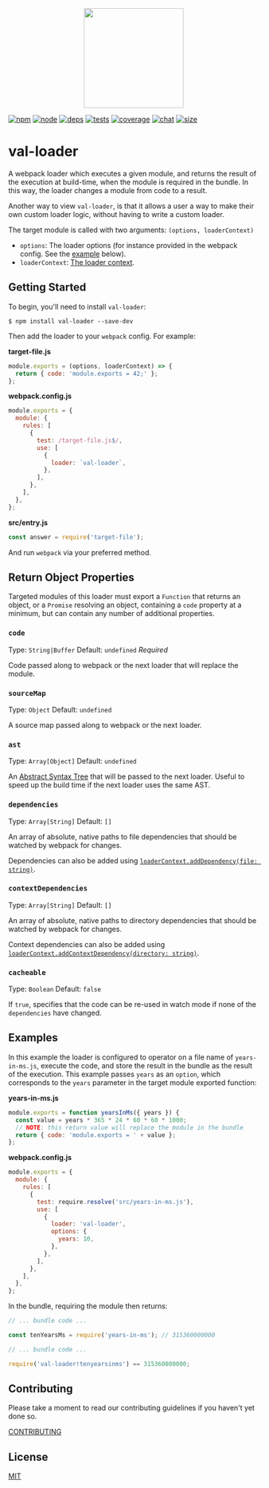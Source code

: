 <div align="center">
  <a href="https://github.com/webpack/webpack">
    <img width="200" height="200" src="https://webpack.js.org/assets/icon-square-big.svg">
  </a>
</div>

[![npm][npm]][npm-url]
[![node][node]][node-url]
[![deps][deps]][deps-url]
[![tests][tests]][tests-url]
[![coverage][cover]][cover-url]
[![chat][chat]][chat-url]
[![size][size]][size-url]

# val-loader

A webpack loader which executes a given module, and returns the result of the
execution at build-time, when the module is required in the bundle. In this way,
the loader changes a module from code to a result.

Another way to view `val-loader`, is that it allows a user a way to make their
own custom loader logic, without having to write a custom loader.

The target module is called with two arguments: `(options, loaderContext)`

- `options`: The loader options (for instance provided in the webpack config. See the [example](#examples) below).
- `loaderContext`: [The loader context](https://webpack.js.org/api/loaders/#the-loader-context).

## Getting Started

To begin, you'll need to install `val-loader`:

```console
$ npm install val-loader --save-dev
```

Then add the loader to your `webpack` config. For example:

**target-file.js**

```js
module.exports = (options, loaderContext) => {
  return { code: 'module.exports = 42;' };
};
```

**webpack.config.js**

```js
module.exports = {
  module: {
    rules: [
      {
        test: /target-file.js$/,
        use: [
          {
            loader: `val-loader`,
          },
        ],
      },
    ],
  },
};
```

**src/entry.js**

```js
const answer = require('target-file');
```

And run `webpack` via your preferred method.

## Return Object Properties

Targeted modules of this loader must export a `Function` that returns an object,
or a `Promise` resolving an object, containing a `code` property at a minimum, but can
contain any number of additional properties.

### `code`

Type: `String|Buffer`
Default: `undefined`
_Required_

Code passed along to webpack or the next loader that will replace the module.

### `sourceMap`

Type: `Object`
Default: `undefined`

A source map passed along to webpack or the next loader.

### `ast`

Type: `Array[Object]`
Default: `undefined`

An [Abstract Syntax Tree](https://en.wikipedia.org/wiki/Abstract_syntax_tree)
that will be passed to the next loader. Useful to speed up the build time if the
next loader uses the same AST.

### `dependencies`

Type: `Array[String]`
Default: `[]`

An array of absolute, native paths to file dependencies that should be watched
by webpack for changes.

Dependencies can also be added using [`loaderContext.addDependency(file: string)`](https://webpack.js.org/api/loaders/#thisadddependency).

### `contextDependencies`

Type: `Array[String]`
Default: `[]`

An array of absolute, native paths to directory dependencies that should be
watched by webpack for changes.

Context dependencies can also be added using [`loaderContext.addContextDependency(directory: string)`](https://webpack.js.org/api/loaders/#thisaddcontextdependency).

### `cacheable`

Type: `Boolean`
Default: `false`

If `true`, specifies that the code can be re-used in watch mode if none of the
`dependencies` have changed.

## Examples

In this example the loader is configured to operator on a file name of
`years-in-ms.js`, execute the code, and store the result in the bundle as the
result of the execution. This example passes `years` as an `option`, which
corresponds to the `years` parameter in the target module exported function:

**years-in-ms.js**

```js
module.exports = function yearsInMs({ years }) {
  const value = years * 365 * 24 * 60 * 60 * 1000;
  // NOTE: this return value will replace the module in the bundle
  return { code: 'module.exports = ' + value };
};
```

**webpack.config.js**

```js
module.exports = {
  module: {
    rules: [
      {
        test: require.resolve('src/years-in-ms.js'),
        use: [
          {
            loader: 'val-loader',
            options: {
              years: 10,
            },
          },
        ],
      },
    ],
  },
};
```

In the bundle, requiring the module then returns:

```js
// ... bundle code ...

const tenYearsMs = require('years-in-ms'); // 315360000000
```

```js
// ... bundle code ...

require('val-loader!tenyearsinms') == 315360000000;
```

## Contributing

Please take a moment to read our contributing guidelines if you haven't yet done so.

[CONTRIBUTING](./.github/CONTRIBUTING.md)

## License

[MIT](./LICENSE)

[npm]: https://img.shields.io/npm/v/val-loader.svg
[npm-url]: https://npmjs.com/package/val-loader
[node]: https://img.shields.io/node/v/val-loader.svg
[node-url]: https://nodejs.org
[deps]: https://david-dm.org/webpack-contrib/val-loader.svg
[deps-url]: https://david-dm.org/webpack-contrib/val-loader
[tests]: https://dev.azure.com/webpack-contrib/val-loader/_apis/build/status/webpack-contrib.val-loader?branchName=master
[tests-url]: https://dev.azure.com/webpack-contrib/val-loader/_build/latest?definitionId=2&branchName=master
[cover]: https://codecov.io/gh/webpack-contrib/val-loader/branch/master/graph/badge.svg
[cover-url]: https://codecov.io/gh/webpack-contrib/val-loader
[chat]: https://img.shields.io/badge/gitter-webpack%2Fwebpack-brightgreen.svg
[chat-url]: https://gitter.im/webpack/webpack
[size]: https://packagephobia.now.sh/badge?p=val-loader
[size-url]: https://packagephobia.now.sh/result?p=val-loader
